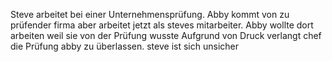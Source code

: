 Steve arbeitet bei einer Unternehmensprüfung.
Abby kommt von zu prüfender firma aber arbeitet jetzt als steves mitarbeiter.
Abby wollte dort arbeiten weil sie von der Prüfung wusste
Aufgrund von Druck verlangt chef die Prüfung abby zu überlassen.
steve ist sich unsicher